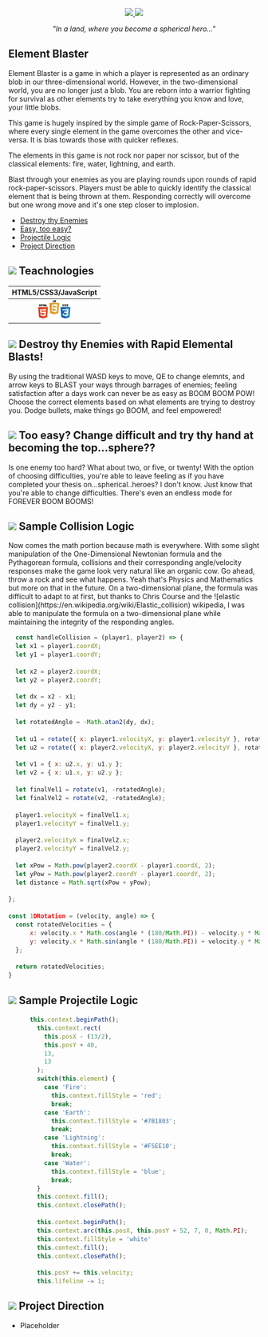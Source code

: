<p align="center"> 
  
  <a href="https://moistcode.github.io/ElementBlaster/">
    <img src="https://raw.githubusercontent.com/MoistCode/ElementBlaster/gh-pages/assets/images/human.png">
  </a>
  
   <a href="https://moistcode.github.io/ElementBlaster/">
    <img src="https://raw.githubusercontent.com/MoistCode/ElementBlaster/gh-pages/assets/gifs/title.gif">
  </a>
  
  <p align="center"><i>"In a land, where you become a spherical hero..."</i></p>
</p> 

## Element Blaster
Element Blaster is a game in which a player is represented as an ordinary blob in our three-dimensional world. However, in the two-dimensional world, you are no longer just a blob. You are reborn into a warrior fighting for survival as other elements try to take everything you know and love, your little blobs.

This game is hugely inspired by the simple game of Rock-Paper-Scissors, where every single element in the game overcomes the other and vice-versa. It is bias towards those with quicker reflexes.

The elements in this game is not rock nor paper nor scissor, but of the classical elements: fire, water, lightning, and earth.

Blast through your enemies as you are playing rounds upon rounds of rapid rock-paper-scissors. Players must be able to quickly identify the classical element that is being thrown at them. Responding correctly will overcome but one wrong move and it's one step closer to implosion.

- [Destroy thy Enemies](#destroy)
- [Easy, too easy?](#difficulty)
- [Projectile Logic](#projectile-logic)
- [Project Direction](#project-direction)

<a name="technologies">
  <h2>
    <img src="https://raw.githubusercontent.com/MoistCode/ElementBlaster/gh-pages/assets/favicons/favicon-16x16.png">
      Teachnologies
  </h2>  
</a>
  
|HTML5/CSS3/JavaScript|
|:-------------------------:|
|<img src="https://github.com/MoistCode/ImaginaryNumblr/blob/master/readme_gifs/Webp.net-resizeimage(4).png">|

<a name="destroy">
  <h2>
    <img src="https://raw.githubusercontent.com/MoistCode/ElementBlaster/gh-pages/assets/favicons/favicon-16x16.png">
      Destroy thy Enemies with Rapid Elemental Blasts!
  </h2>  
</a>
  By using the traditional WASD keys to move, QE to change elemnts, and arrow keys to BLAST your ways through barrages of enemies; feeling satisfaction after a days work can never be as easy as BOOM BOOM POW! Choose the correct elements based on what elements are trying to destroy you. Dodge bullets, make things go BOOM, and feel empowered!

<a name="difficulty">
  <h2>
    <img src="https://raw.githubusercontent.com/MoistCode/ElementBlaster/gh-pages/assets/favicons/favicon-16x16.png">
      Too easy? Change difficult and try thy hand at becoming the top...sphere??
  </h2>  
</a>
  Is one enemy too hard? What about two, or five, or twenty! With the option of choosing difficulties, you're able to leave feeling as if you have completed your thesis on...spherical..heroes? I don't know. Just know that you're able to change difficulties. There's even an endless mode for FOREVER BOOM BOOMS!

<a name="collision-logic">
  <h2>
    <img src="https://raw.githubusercontent.com/MoistCode/ElementBlaster/gh-pages/assets/favicons/favicon-16x16.png">
      Sample Collision Logic
  </h2>  
</a>
  Now comes the math portion because math is everywhere. With some slight manipulation of the One-Dimensional Newtonian formula and the Pythagorean formula, collisions and their corresponding angle/velocity responses make the game look very natural like an organic cow. Go ahead, throw a rock and see what happens. Yeah that's Physics and Mathematics but more on that in the future. On a two-dimensional plane, the formula was difficult to adapt to at first, but thanks to Chris Course and the ![elastic collision](https://en.wikipedia.org/wiki/Elastic_collision) wikipedia, I was able to manipulate the formula on a two-dimensional plane while maintaining the integrity of the responding angles.

``` javascript
  const handleCollision = (player1, player2) => {
  let x1 = player1.coordX;
  let y1 = player1.coordY;

  let x2 = player2.coordX;
  let y2 = player2.coordY;

  let dx = x2 - x1;
  let dy = y2 - y1;

  let rotatedAngle = -Math.atan2(dy, dx);

  let u1 = rotate({ x: player1.velocityX, y: player1.velocityY }, rotatedAngle);
  let u2 = rotate({ x: player2.velocityX, y: player2.velocityY }, rotatedAngle);

  let v1 = { x: u2.x, y: u1.y };
  let v2 = { x: u1.x, y: u2.y };

  let finalVel1 = rotate(v1, -rotatedAngle);
  let finalVel2 = rotate(v2, -rotatedAngle);

  player1.velocityX = finalVel1.x;
  player1.velocityY = finalVel1.y;

  player2.velocityX = finalVel2.x;
  player2.velocityY = finalVel2.y;

  let xPow = Math.pow(player2.coordX - player1.coordX, 2);
  let yPow = Math.pow(player2.coordY - player1.coordY, 2);
  let distance = Math.sqrt(xPow + yPow);

};

const 1DRotation = (velocity, angle) => {
  const rotatedVelocities = {
      x: velocity.x * Math.cos(angle * (180/Math.PI)) - velocity.y * Math.sin(angle * (180/Math.PI)),
      y: velocity.x * Math.sin(angle * (180/Math.PI)) + velocity.y * Math.cos(angle * (180/Math.PI))
  };

  return rotatedVelocities;
}
```

<a name="projectile-logic">
  <h2>
    <img src="https://raw.githubusercontent.com/MoistCode/ElementBlaster/gh-pages/assets/favicons/favicon-16x16.png">
      Sample Projectile Logic
  </h2>  
</a>

```javascript 
      this.context.beginPath();
        this.context.rect(
          this.posX - (13/2),
          this.posY + 40,
          13,
          13
        );
        switch(this.element) {
          case 'Fire':
            this.context.fillStyle = 'red';
            break;
          case 'Earth':
            this.context.fillStyle = '#7B1803';
            break;
          case 'Lightning':
            this.context.fillStyle = '#F5EE10';
            break;
          case 'Water':
            this.context.fillStyle = 'blue';
            break;
        }
        this.context.fill();
        this.context.closePath();

        this.context.beginPath();
        this.context.arc(this.posX, this.posY + 52, 7, 0, Math.PI);
        this.context.fillStyle = 'white'
        this.context.fill();
        this.context.closePath();

        this.posY += this.velocity;
        this.lifeline -= 1;
```

<a name="project-direction">
  <h2>
    <img src="https://raw.githubusercontent.com/MoistCode/ElementBlaster/gh-pages/assets/favicons/favicon-16x16.png">
      Project Direction
  </h2>  
</a>

* Placeholder
